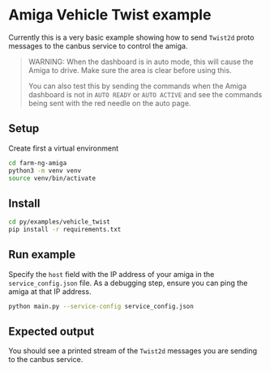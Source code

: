# Amiga Vehicle Twist example

Currently this is a very basic example showing how to send `Twist2d` proto messages
to the canbus service to control the amiga.

> WARNING: When the dashboard is in auto mode, this will cause the Amiga to drive.
> Make sure the area is clear before using this.
>
> You can also test this by sending the commands when the Amiga dashboard is
> not in `AUTO READY` or `AUTO ACTIVE` and see the commands being sent
> with the red needle on the auto page.

## Setup

Create first a virtual environment

```bash
cd farm-ng-amiga
python3 -m venv venv
source venv/bin/activate
```

## Install

```bash
cd py/examples/vehicle_twist
pip install -r requirements.txt
```

## Run example

Specify the `host` field with the IP address of your amiga
in the `service_config.json` file.
As a debugging step, ensure you can ping the amiga at that IP address.

```bash
python main.py --service-config service_config.json
```

## Expected output

You should see a printed stream of the `Twist2d` messages you are sending to the canbus service.
